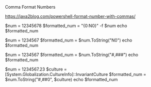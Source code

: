 Comma Format Numbers 

https://java2blog.com/powershell-format-number-with-commas/

$num = 12345678
$formatted_num = "{0:N0}" -f $num
echo $formatted_num

 

$num = 1234567
$formatted_num = $num.ToString("N0")
echo $formatted_num



$num = 1234567
$formatted_num = $num.ToString("#,###")
echo $formatted_num



$num = 1234567.23
$culture = [System.Globalization.CultureInfo]::InvariantCulture
$formatted_num = $num.ToString("#,##0", $culture)
echo $formatted_num



